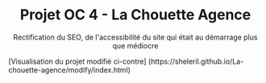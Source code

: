 <h1 align="center">Projet OC 4 - La Chouette Agence</h1>
<p align="center">Rectification du SEO, de l'accessibilité du site qui était au démarrage plus que médiocre</p>
[Visualisation du projet modifié ci-contre] (https://sheleril.github.io/La-chouette-agence/modify/index.html)
